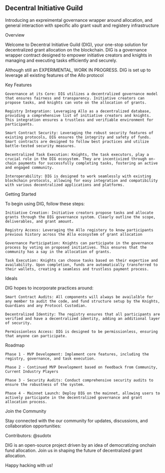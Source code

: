## Decentral Initiative Guild

Introducing an expreimental governance wrapper around allocation, and general interaction with specific allo grant vault and registery infrastructure

Overview

Welcome to Decentral Initiative Guild (DIG), your one-stop solution for decentralized grant allocation on the blockchain. DIG is a governance wrapper contract designed to empower initiative creators and knights in managing and executing tasks efficiently and securely.

Although still an EXPERIMENTAL, WORK IN PROGRESS. DIG is set up to leverage all existing features of the Allo protocol

Key Features

    Governance at its Core: DIG utilizes a decentralized governance model that ensures fairness and transparency. Initiative creators can propose tasks, and knights can vote on the allocation of grants.

    Registry Integration: Leveraging Allo as a decentralized database, providing a comprehensive list of initiative creators and knights. This integration ensures a trustless and verifiable environment for participants.

    Smart Contract Security: Leveraging the robust security features of existing protocols, DIG ensures the integrity and safety of funds. Smart contracts are designed to follow best practices and utilize battle-tested security measures.

    Decentralized Task Execution: Knights, the task executors, play a crucial role in the DIG ecosystem. They are incentivized through on-chain payments for successfully completing tasks, fostering an active and engaged community.

    Interoperability: DIG is designed to work seamlessly with existing blockchain protocols, allowing for easy integration and compatibility with various decentralized applications and platforms.

Getting Started

To begin using DIG, follow these steps:

    Initiative Creation: Initiative creators propose tasks and allocate grants through the DIG governance system. Clearly outline the scope, deliverables, and grant amount.

    Registry Access: Leveraging the Allo registery to know participants previous history across the Allo ecosystem of grant allocation

    Governance Participation: Knights can participate in the governance process by voting on proposed initiatives. This ensures that the community has a say in the allocation of grants.

    Task Execution: Knights can choose tasks based on their expertise and availability. Upon completion, funds are automatically transferred to their wallets, creating a seamless and trustless payment process.

Ideals

DIG hopes to incorporate practices around:

    Smart Contract Audits: All components will always be availalble for any member to audit the code, and fund structure setup by the Knights, Guardians and any Protocol Custodian.

    Decentralized Identity: The registry ensures that all participants are verified and have a decentralized identity, adding an additional layer of security.

    Permissionless Access: DIG is designed to be permissionless, ensuring that anyone can participate.

Roadmap

    Phase 1 - MVP Development: Implement core features, including the registry, governance, and task execution.

    Phase 2 - Continued MVP Development based on feedback from Community, Current Industry Players

    Phase 3 - Security Audits: Conduct comprehensive security audits to ensure the robustness of the system.

    Phase 4 - Mainnet Launch: Deploy DIG on the mainnet, allowing users to actively participate in the decentralized governance and grant allocation process.

Join the Community

Stay connected with the our community for updates, discussions, and collaboration opportunities:

Contributors:
@sudotx

DIG is an open-source project driven by an idea of democratizing onchain fund allocation. Join us in shaping the future of decentralized grant allocation.

Happy hacking with us!
